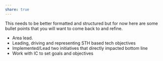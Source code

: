 ```yaml
---  
share: true  
---  
```

This needs to be better formatted and structured but for now here are some bullet points that you will want to come back to and refine.  
  
  
- Area lead.  
- Leading, driving and representing STH based tech objectives  
- Implemented/Lead two initiatives that directly impacted bottom line  
- Work with IC to set goals and objectives